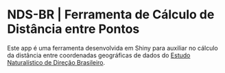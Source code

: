 # NDS-BR | Ferramenta de Cálculo de Distância entre Pontos

Este app é uma ferramenta desenvolvida em Shiny para auxiliar no cálculo da distância entre coordenadas geográficas de dados do [Estudo Naturalístico de Direção Brasileiro](http://www.tecnologia.ufpr.br/portal/ceppur/estudo-naturalistico-de-direcao-brasileiro/).